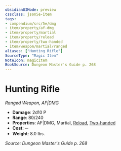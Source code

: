 ```yaml
---
obsidianUIMode: preview
cssclass: json5e-item
tags:
- compendium/src/5e/dmg
- item/property/af-dmg
- item/property/martial
- item/property/reload
- item/property/two-handed
- item/weapon/martial/ranged
aliases: ["Hunting Rifle"]
SourceType: "Magic Item"
NoteIcon: magicitem
BookSource: Dungeon Master's Guide p. 268
---
```

# Hunting Rifle
*Ranged Weapon, AF|DMG*  

- **Damage**: 2d10 P
- **Range**: 80/240
- **Properties**: AF|DMG, Martial, [Reload](/3-Mechanics/CLI/rules/item-properties.md#Reload), [Two-handed](/3-Mechanics/CLI/rules/item-properties.md#Two-handed)
- **Cost**: ⏤
- **Weight**: 8.0 lbs.

*Source: Dungeon Master's Guide p. 268*